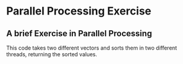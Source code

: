 # Parallel Processing Exercise
## A brief Exercise in Parallel Processing

This code takes two different vectors and sorts them in two different threads, returning the sorted values.
